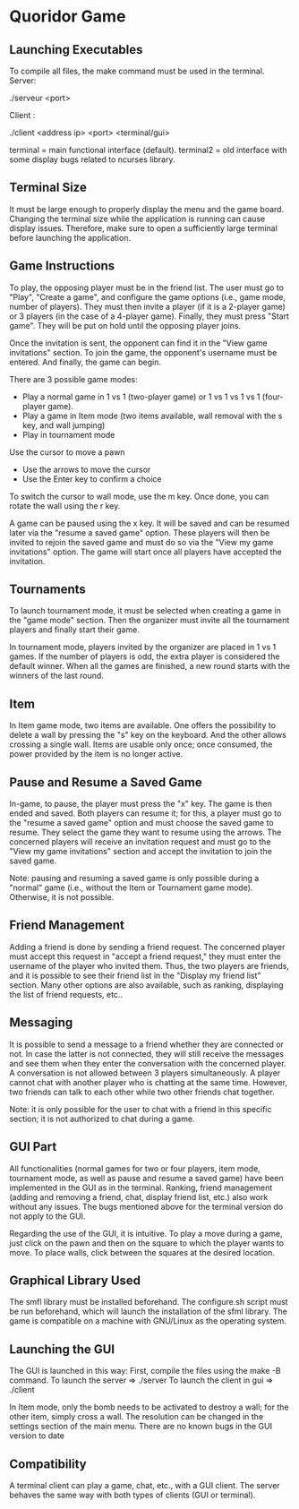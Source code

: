 # Quoridor Game

## Launching Executables
To compile all files, the make command must be used in the terminal.
Server:

./serveur \<port\>
 
Client : 

./client \<address ip\> \<port\> \<terminal/gui\>
 
terminal = main functional interface (default).
terminal2 = old interface with some display bugs related to ncurses library.

 
## Terminal Size

It must be large enough to properly display the menu and the game board. Changing the terminal size while the application is running can cause display issues. Therefore, make sure to open a sufficiently large terminal before launching the application.

 
## Game Instructions

To play, the opposing player must be in the friend list. The user must go to "Play", "Create a game", and configure the game options (i.e., game mode, number of players). They must then invite a player (if it is a 2-player game) or 3 players (in the case of a 4-player game). Finally, they must press "Start game". They will be put on hold until the opposing player joins. 
 
Once the invitation is sent, the opponent can find it in the "View game invitations" section.
To join the game, the opponent's username must be entered. And finally, the game can begin.

There are 3 possible game modes:

* Play a normal game in 1 vs 1 (two-player game) or 1 vs 1 vs 1 vs 1 (four-player game).
* Play a game in Item mode (two items available, wall removal with the s key, and wall jumping)
* Play in tournament mode

Use the cursor to move a pawn

* Use the arrows to move the cursor
* Use the Enter key to confirm a choice


To switch the cursor to wall mode, use the m key. Once done, you can rotate the wall using the r key.

A game can be paused using the x key. It will be saved and can be resumed later via the "resume a saved game" option. These players will then be invited to rejoin the saved game and must do so via the "View my game invitations" option. The game will start once all players have accepted the invitation.
 
 ## Tournaments
 
 To launch tournament mode, it must be selected when creating a game in the "game mode" section. Then the organizer must invite all the tournament players and finally start their game.

In tournament mode, players invited by the organizer are placed in 1 vs 1 games.
If the number of players is odd, the extra player is considered the default winner.
When all the games are finished, a new round starts with the winners of the last round.

 ## Item
In Item game mode, two items are available. One offers the possibility to delete a wall by pressing the "s" key on the keyboard. And the other allows crossing a single wall. Items are usable only once; once consumed, the power provided by the item is no longer active.
 
 
 ## Pause and Resume a Saved Game
 In-game, to pause, the player must press the "x" key. The game is then ended and saved. Both players can resume it; for this, a player must go to the "resume a saved game" option and must choose the saved game to resume. They select the game they want to resume using the arrows. The concerned players will receive an invitation request and must go to the "View my game invitations" section and accept the invitation to join the saved game.

Note: pausing and resuming a saved game is only possible during a "normal" game (i.e., without the Item or Tournament game mode). Otherwise, it is not possible.
 

 
## Friend Management
Adding a friend is done by sending a friend request. The concerned player must accept this request in "accept a friend request," they must enter the username of the player who invited them. Thus, the two players are friends, and it is possible to see their friend list in the "Display my friend list" section. Many other options are also available, such as ranking, displaying the list of friend requests, etc..
 
 ## Messaging
It is possible to send a message to a friend whether they are connected or not. In case the latter is not connected, they will still receive the messages and see them when they enter the conversation with the concerned player. A conversation is not allowed between 3 players simultaneously. A player cannot chat with another player who is chatting at the same time. However, two friends can talk to each other while two other friends chat together.

Note: it is only possible for the user to chat with a friend in this specific section; it is not authorized to chat during a game. 

## GUI Part
All functionalities (normal games for two or four players, item mode, tournament mode, as well as pause and resume a saved game) have been implemented in the GUI as in the terminal. Ranking, friend management (adding and removing a friend, chat, display friend list, etc.) also work without any issues. The bugs mentioned above for the terminal version do not apply to the GUI.

Regarding the use of the GUI, it is intuitive. To play a move during a game, just click on the pawn and then on the square to which the player wants to move. To place walls, click between the squares at the desired location.  

## Graphical Library Used
The smfl library must be installed beforehand. The configure.sh script must be run beforehand, which will launch the installation of the sfml library. The game is compatible on a machine with GNU/Linux as the operating system.
## Launching the GUI
The GUI is launched in this way:
First, compile the files using the make -B command.
To launch the server => ./server <port>
To launch the client in gui => ./client <ip address> <port> <gui>

In Item mode, only the bomb needs to be activated to destroy a wall; for the other item, simply cross a wall.
The resolution can be changed in the settings section of the main menu.
There are no known bugs in the GUI version to date



## Compatibility
A terminal client can play a game, chat, etc., with a GUI client. The server behaves the same way with both types of clients (GUI or terminal).
